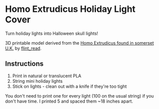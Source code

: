 Homo Extrudicus Holiday Light Cover
===================================

Turn holiday lights into Halloween skull lights!

3D printable model derived from the [Homo Extrudicus found in somerset U.K.](http://www.thingiverse.com/thing:25348) by [flint_read](http://www.thingiverse.com/flint_read/designs).


Instructions
------------
1. Print in natural or translucent PLA
2. String mini holiday lights
4. Stick on lights - clean out with a knife if they're too tight

You don't need to print one for every light (100 on the usual string) if you don't have time. I printed 5 and spaced them ~18 inches apart.
